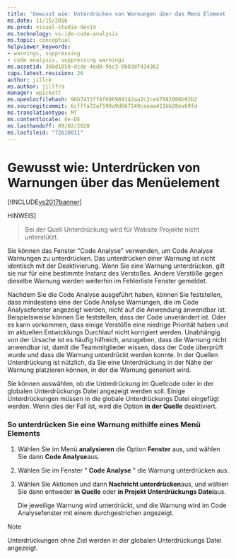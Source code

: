 ```yaml
---
title: 'Gewusst wie: Unterdrücken von Warnungen über das Menü Element | Microsoft-Dokumentation'
ms.date: 11/15/2016
ms.prod: visual-studio-dev14
ms.technology: vs-ide-code-analysis
ms.topic: conceptual
helpviewer_keywords:
- warnings, suppressing
- code analysis, suppressing warnings
ms.assetid: 36bd1850-dcde-4ed0-9bc3-0b83df434362
caps.latest.revision: 26
author: jillre
ms.author: jillfra
manager: wpickett
ms.openlocfilehash: 96b7433ff4f696989142aa2c2ce47982006b93b2
ms.sourcegitcommit: 6cfffa72af599a9d667249caaaa411bb28ea69fd
ms.translationtype: MT
ms.contentlocale: de-DE
ms.lasthandoff: 09/02/2020
ms.locfileid: "72610011"
---
```

# <a name="how-to-suppress-warnings-by-using-the-menu-item"></a>Gewusst wie: Unterdrücken von Warnungen über das Menüelement
[!INCLUDE[vs2017banner](../includes/vs2017banner.md)]

HINWEIS]
> Bei der Quell Unterdrückung wird für Website Projekte nicht unterstützt.

 Sie können das Fenster "Code Analyse" verwenden, um Code Analyse Warnungen zu unterdrücken. Das unterdrücken einer Warnung ist nicht identisch mit der Deaktivierung. Wenn Sie eine Warnung unterdrücken, gilt sie nur für eine bestimmte Instanz des Verstoßes. Andere Verstöße gegen dieselbe Warnung werden weiterhin im Fehlerliste Fenster gemeldet.

 Nachdem Sie die Code Analyse ausgeführt haben, können Sie feststellen, dass mindestens eine der Code Analyse Warnungen, die im Code Analysefenster angezeigt werden, nicht auf die Anwendung anwendbar ist. Beispielsweise können Sie feststellen, dass der Code unverändert ist. Oder es kann vorkommen, dass einige Verstöße eine niedrige Priorität haben und im aktuellen Entwicklungs Durchlauf nicht korrigiert werden. Unabhängig von der Ursache ist es häufig hilfreich, anzugeben, dass die Warnung nicht anwendbar ist, damit die Teammitglieder wissen, dass der Code überprüft wurde und dass die Warnung unterdrückt werden konnte. In der Quellen Unterdrückung ist nützlich, da Sie eine Unterdrückung in der Nähe der Warnung platzieren können, in der die Warnung generiert wird.

 Sie können auswählen, ob die Unterdrückung im Quellcode oder in der globalen Unterdrückungs Datei angezeigt werden soll. Einige Unterdrückungen müssen in die globale Unterdrückungs Datei eingefügt werden. Wenn dies der Fall ist, wird die Option **in der Quelle** deaktiviert.

### <a name="to-suppress-a-warning-by-using-menu-item"></a>So unterdrücken Sie eine Warnung mithilfe eines Menü Elements

1. Wählen Sie im Menü **analysieren** die Option **Fenster** aus, und wählen Sie dann **Code Analyse**aus.

2. Wählen Sie im Fenster " **Code Analyse** " die Warnung unterdrücken aus.

3. Wählen Sie Aktionen und dann **Nachricht unterdrücken**aus, und wählen Sie dann entweder **in Quelle** oder **in Projekt Unterdrückungs Datei**aus.

     Die jeweilige Warnung wird unterdrückt, und die Warnung wird im Code Analysefenster mit einem durchgestrichen angezeigt.

> [!NOTE]
> Unterdrückungen ohne Ziel werden in der globalen Unterdrückungs Datei angezeigt.
